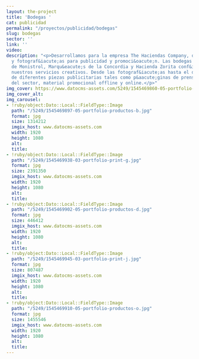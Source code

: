 ```yaml
---
layout: the-project
title: 'Bodegas '
cat: publicidad
permalink: "/proyectos/publicidad/bodegas"
slug: bodegas
sector: ''
link: ''
video: 
description: "<p>Desarrollamos para la empresa The Haciendas Company, diferentes piezas
  y fotograf&iacute;as para publicidad y promoci&oacute;n. Las bodegas Marqu&eacute;s
  de Monistrol, Marqu&eacute;s de la Concordia y Hacienda Zorita conf&iacute;an en
  nuestros servicios creativos. Desde las fotograf&iacute;as hasta el dise&ntilde;o
  de diferentes piezas publicitarias tales como p&aacute;ginas de prensa y revistas
  del sector, material promocional offline y online.</p>"
img_cover: https://www.datocms-assets.com/5249/1545469860-05-portfolio-productos-o.jpg
img_cover_alt: 
img_carousel:
- !ruby/object:Dato::Local::FieldType::Image
  path: "/5249/1545469897-05-portfolio-productos-b.jpg"
  format: jpg
  size: 1314212
  imgix_host: www.datocms-assets.com
  width: 1920
  height: 1080
  alt: 
  title: 
- !ruby/object:Dato::Local::FieldType::Image
  path: "/5249/1545469938-03-portfolio-print-g.jpg"
  format: jpg
  size: 2391350
  imgix_host: www.datocms-assets.com
  width: 1920
  height: 1080
  alt: 
  title: 
- !ruby/object:Dato::Local::FieldType::Image
  path: "/5249/1545469902-05-portfolio-productos-d.jpg"
  format: jpg
  size: 446412
  imgix_host: www.datocms-assets.com
  width: 1920
  height: 1080
  alt: 
  title: 
- !ruby/object:Dato::Local::FieldType::Image
  path: "/5249/1545469945-03-portfolio-print-j.jpg"
  format: jpg
  size: 807487
  imgix_host: www.datocms-assets.com
  width: 1920
  height: 1080
  alt: 
  title: 
- !ruby/object:Dato::Local::FieldType::Image
  path: "/5249/1545469910-05-portfolio-productos-o.jpg"
  format: jpg
  size: 1455546
  imgix_host: www.datocms-assets.com
  width: 1920
  height: 1080
  alt: 
  title: 
---
```


